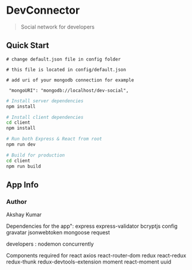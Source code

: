 # DevConnector

> Social network for developers

## Quick Start

```
# change default.json file in config folder

# this file is located in config/default.json

# add uri of your mongodb connection for example

 "mongoURI": "mongodb://localhost/dev-social",

```

```bash
# Install server dependencies
npm install

# Install client dependencies
cd client
npm install

# Run both Express & React from root
npm run dev

# Build for production
cd client
npm run build
```

## App Info

### Author

Akshay Kumar

Dependencies for the app":
express
express-validator
bcryptjs
config
gravatar
jsonwebtoken
mongoose
request

developers :
nodemon
concurrently

Components required for react
axios react-router-dom redux react-redux redux-thunk redux-devtools-extension moment react-moment uuid
